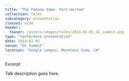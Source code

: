 ```yaml
---
title: "The Famine Game: Port-mortem"
collection: talks
subcategory: presentation
classes: wide
header: 
  teaser: /assets/images/talks/2014-02-01_GC_summit.png
type: "Conference presentation"
date: 2014-02-01
venue: "GC Summit"
location: "Google campus, Mountain View, CA"
---
```


Excerpt



Talk description goes here.